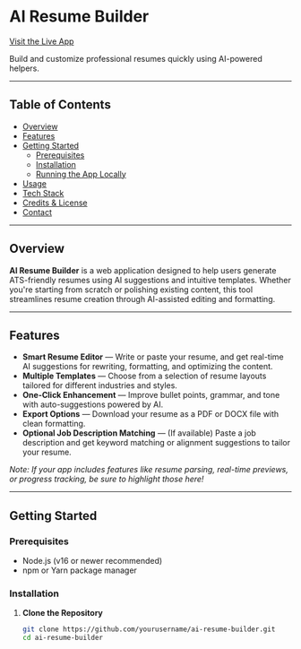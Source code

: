 # AI Resume Builder

[Visit the Live App](https://ai-resume-builder-pi-lovat.vercel.app/)

Build and customize professional resumes quickly using AI-powered helpers.

---

##  Table of Contents

- [Overview](#overview)  
- [Features](#features)  
- [Getting Started](#getting-started)  
  - [Prerequisites](#prerequisites)  
  - [Installation](#installation)  
  - [Running the App Locally](#running-the-app-locally)  
- [Usage](#usage)  
- [Tech Stack](#tech-stack)  
- [Credits & License](#credits--license)  
- [Contact](#contact)  

---

##  Overview

**AI Resume Builder** is a web application designed to help users generate ATS-friendly resumes using AI suggestions and intuitive templates. Whether you're starting from scratch or polishing existing content, this tool streamlines resume creation through AI-assisted editing and formatting.

---

##  Features

- **Smart Resume Editor** — Write or paste your resume, and get real-time AI suggestions for rewriting, formatting, and optimizing the content.  
- **Multiple Templates** — Choose from a selection of resume layouts tailored for different industries and styles.  
- **One-Click Enhancement** — Improve bullet points, grammar, and tone with auto-suggestions powered by AI.  
- **Export Options** — Download your resume as a PDF or DOCX file with clean formatting.  
- **Optional Job Description Matching** — (If available) Paste a job description and get keyword matching or alignment suggestions to tailor your resume.

*Note: If your app includes features like resume parsing, real-time previews, or progress tracking, be sure to highlight those here!*

---

##  Getting Started

### Prerequisites

- Node.js (v16 or newer recommended)  
- npm or Yarn package manager

### Installation

1. **Clone the Repository**  
   ```bash
   git clone https://github.com/yourusername/ai-resume-builder.git
   cd ai-resume-builder
